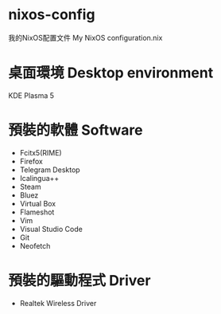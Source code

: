 # nixos-config
我的NixOS配置文件 My NixOS configuration.nix

# 桌面環境 Desktop environment

KDE Plasma 5

# 預裝的軟體 Software

- Fcitx5(RIME)
- Firefox
- Telegram Desktop
- Icalingua++
- Steam
- Bluez
- Virtual Box
- Flameshot
- Vim
- Visual Studio Code
- Git
- Neofetch

# 預裝的驅動程式 Driver

- Realtek Wireless Driver
